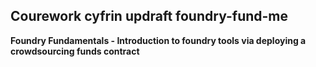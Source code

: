 ## Courework cyfrin updraft foundry-fund-me

**Foundry Fundamentals - Introduction to foundry tools via deploying a crowdsourcing funds contract**

